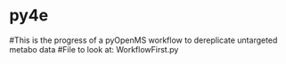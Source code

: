 # py4e
#This is the progress of a pyOpenMS workflow to dereplicate untargeted metabo data 
#File to look at: WorkflowFirst.py
